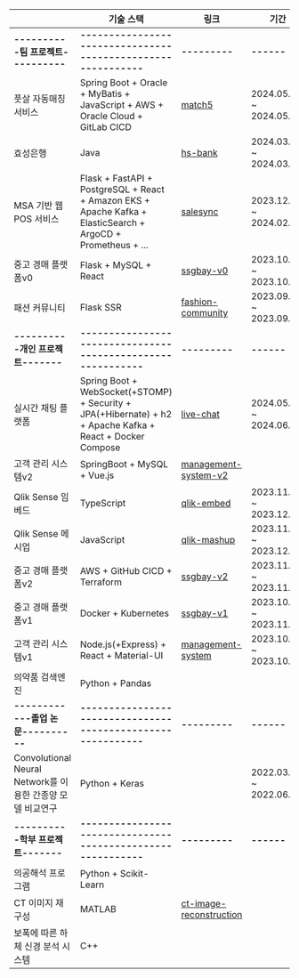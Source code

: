<!-- <a href="https://github.com/anuraghazra/github-readme-stats">
    <img src="https://github-readme-stats.vercel.app/api/top-langs/?username=rlatkd&layout=donut&show_icons=true&theme=material-palenight&hide_border=true&bg_color=20232a&icon_color=58A6FF&text_color=fff&title_color=58A6FF&count_private=true&exclude_repo=Face-Transfer-Application&include_all_commits=true&hide=css,html" width=38% />
</a> -->
<!-- <a href="https://github.com/anuraghazra/github-readme-stats">
  <img src="https://github-readme-stats.vercel.app/api?username=rlatkd&show_icons=true&include_all_commits=true&theme=material-palenight&hide_border=true&bg_color=20232a&icon_color=58A6FF&text_color=fff&title_color=58A6FF&count_private=true" width=56% />
</a>
<a href="https://github.com/ashutosh00710/github-readme-activity-graph">
    <img src="https://github-readme-activity-graph.vercel.app/graph?username=rlatkd&theme=react-dark&bg_color=20232a&hide_border=true&line=58A6FF&color=58A6FF" width=94%/>
</a>

<a href="https://github.com/anuraghazra/github-readme-stats">
    <img src="https://github-readme-stats.vercel.app/api/wakatime?username=rlatkd"/>
</a> -->


|             | 기술 스택                                                                                          | 링크 | 기간 |
|---------------------|----------------------------------------------------------------------------------------------------|-----------|------|
|**----------팀 프로젝트----------**|**-----------------------------------------------------------**|**---------**|**------**|
| 풋살 자동매칭 서비스 | Spring Boot + Oracle + MyBatis + JavaScript + AWS + Oracle Cloud + GitLab CICD                                            | [match5](https://github.com/rlatkd/match5)  |   2024.05.09 ~ 2024.05.17   |
| 효성은행            | Java                                                                                               | [hs-bank](https://github.com/rlatkd/hs-bank)  |    2024.03.21 ~ 2024.03.27  |
| MSA 기반 웹 POS 서비스       | Flask + FastAPI + PostgreSQL + React + Amazon EKS + Apache Kafka + ElasticSearch + ArgoCD + Prometheus + ... |[salesync](https://github.com/rlatkd/salesync)   |   2023.12.04 ~ 2024.02.01   |
| 중고 경매 플랫폼v0  | Flask + MySQL + React                                                                              |  [ssgbay-v0](https://github.com/rlatkd/ssgbay-v0)         |  2023.10.26 ~ 2023.10.28    |
| 패션 커뮤니티       | Flask SSR                                                                                          | [fashion-community](https://github.com/rlatkd/fashion-community)  |  2023.09.01 ~ 2023.09.08    |
|**----------개인 프로젝트-------**|**-----------------------------------------------------------**|**---------**|**------**|
| 실시간 채팅 플랫폼         | Spring Boot + WebSocket(+STOMP) + Security + JPA(+Hibernate) + h2 + Apache Kafka + React + Docker Compose                    |           [live-chat](https://github.com/rlatkd/live-chat)      |   2024.05.27. ~ 2024.06.02   |
| 고객 관리 시스템v2  | SpringBoot + MySQL + Vue.js                                                                           |    [management-system-v2](https://github.com/rlatkd/management-system-v2)       |      |
| Qlik Sense 임베드   | TypeScript                                                                                         |  [qlik-embed](https://github.com/rlatkd/qlik-embed)         |   2023.11.20 ~ 2023.12.01   |
| Qlik Sense 메시업   | JavaScript                                                                                         |    [qlik-mashup](https://github.com/rlatkd[qlik-mashup)       |   2023.11.20 ~ 2023.12.01   |
| 중고 경매 플랫폼v2  | AWS + GitHub CICD + Terraform                                                                             |  [ssgbay-v2](https://github.com/rlatkd/ssgbay-v2)         | 2023.11.22 ~ 2023.11.28     |
| 중고 경매 플랫폼v1  | Docker + Kubernetes                                                                                |   [ssgbay-v1](https://github.com/rlatkd/ssgbay-v1)        |   2023.10.29 ~ 2023.11.02   |
| 고객 관리 시스템v1  | Node.js(+Express) + React + Material-UI                                                                                    |     [management-system](https://github.com/rlatkd/management-system)      |   2023.10.16 ~ 2023.10.20   |
| 의약품 검색엔진     | Python + Pandas                                                                                    |           |      |
|**------------졸업 논문----------**|**-----------------------------------------------------------**|**---------**|**------**|
| Convolutional Neural Network를 이용한 간종양 모델 비교연구 | Python + Keras                                                                                     |           |  2022.03.02 ~ 2022.06.30    |
|**----------학부 프로젝트-------**|**-----------------------------------------------------------**|**---------**|**------**|
| 의공해석 프로그램   | Python + Scikit-Learn                                                                              |          |      |
| CT 이미지 재구성    | MATLAB                                                                                             |    [ct-image-reconstruction](https://github.com/rlatkd/ct-image-reconstruction)       |      |
| 보폭에 따른 하체 신경 분석 시스템 | C++                                                                                               |          |      |
